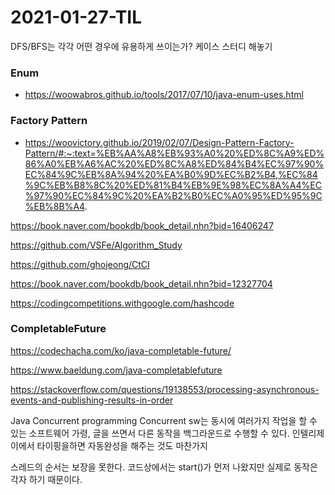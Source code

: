 # 2021-01-27-TIL

DFS/BFS는 각각 어떤 경우에 유용하게 쓰이는가? 케이스 스터디 해놓기

### Enum

- https://woowabros.github.io/tools/2017/07/10/java-enum-uses.html

### Factory Pattern

- https://woovictory.github.io/2019/02/07/Design-Pattern-Factory-Pattern/#:~:text=%EB%AA%A8%EB%93%A0%20%ED%8C%A9%ED%86%A0%EB%A6%AC%20%ED%8C%A8%ED%84%B4%EC%97%90%EC%84%9C%EB%8A%94%20%EA%B0%9D%EC%B2%B4,%EC%84%9C%EB%B8%8C%20%ED%81%B4%EB%9E%98%EC%8A%A4%EC%97%90%EC%84%9C%20%EA%B2%B0%EC%A0%95%ED%95%9C%EB%8B%A4.

https://book.naver.com/bookdb/book_detail.nhn?bid=16406247

https://github.com/VSFe/Algorithm_Study

https://github.com/ghojeong/CtCI

https://book.naver.com/bookdb/book_detail.nhn?bid=12327704

https://codingcompetitions.withgoogle.com/hashcode

### CompletableFuture

https://codechacha.com/ko/java-completable-future/

https://www.baeldung.com/java-completablefuture

https://stackoverflow.com/questions/19138553/processing-asynchronous-events-and-publishing-results-in-order

Java Concurrent programming
Concurrent sw는 동시에 여러가지 작업을 할 수 있는 소프트웨어
가령, 글을 쓰면서 다른 동작을 백그라운드로 수행할 수 있다. 인텔리제이에서 타이핑을하면 자동완성을 해주는 것도 마찬가지

스레드의 순서는 보장을 못한다. 코드상에서는 start()가 먼저 나왔지만 실제로 동작은 각자 하기 때문이다.